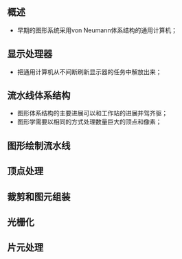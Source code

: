 ## 概述

* 早期的图形系统采用von Neumann体系结构的通用计算机；

## 显示处理器

* 把通用计算机从不间断刷新显示器的任务中解放出来；

## 流水线体系结构

* 图形体系结构的主要进展可以和工作站的进展并驾齐驱；
* 图形学需要以相同的方式处理数量巨大的顶点和像素；

## 图形绘制流水线

## 顶点处理

## 裁剪和图元组装

## 光栅化

## 片元处理